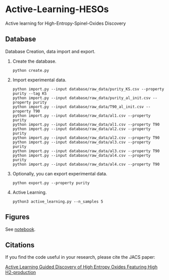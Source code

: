 # Active-Learning-HESOs
Active learning for High-Entropy-Spinel-Oxides Discovery

## Database
Database Creation, data import and export.
   1. Create the database.
        ```
        python create.py
        ```
   2. Import experimental data.
        ```
        python import.py --input database/raw_data/purity_KS.csv --property purity --tag KS
        python import.py --input database/raw_data/purity_al_init.csv --property purity
        python import.py --input database/raw_data/T90_al_init.csv --property T90
        python import.py --input database/raw_data/al1.csv --property purity
        python import.py --input database/raw_data/al1.csv --property T90
        python import.py --input database/raw_data/al2.csv --property purity
        python import.py --input database/raw_data/al2.csv --property T90
        python import.py --input database/raw_data/al3.csv --property purity
        python import.py --input database/raw_data/al3.csv --property T90
        python import.py --input database/raw_data/al4.csv --property purity
        python import.py --input database/raw_data/al4.csv --property T90
        ```
   3. Optionally, you can export experimental data.
        ```
        python export.py --property purity
        ```
   4. Active Learning.
        ```
        python3 active_learning.py --n_samples 5
        ```
## Figures
See [notebook](https://github.com/Xiangyan93/Active-Learning-HESOs/tree/master/notebook).

## Citations <a name="citations"></a>
If you find the code useful in your research, please cite the JACS paper:

[Active Learning Guided Discovery of High Entropy Oxides Featuring High H2-production](https://pubs.acs.org/doi/abs/10.1021/jacs.4c06272)
